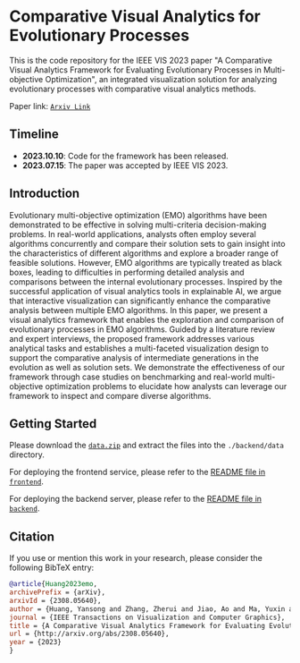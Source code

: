 # Comparative Visual Analytics for Evolutionary Processes

This is the code repository for the IEEE VIS 2023 paper "A Comparative Visual Analytics Framework for Evaluating Evolutionary Processes in Multi-objective Optimization", an integrated visualization solution for analyzing evolutionary processes with comparative visual analytics methods.

Paper link: [`Arxiv Link`](https://arxiv.org/abs/2308.05640)

## Timeline

- **2023.10.10**: Code for the framework has been released.
- **2023.07.15**: The paper was accepted by IEEE VIS 2023.

## Introduction

Evolutionary multi-objective optimization (EMO) algorithms have been demonstrated to be effective in solving multi-criteria decision-making problems. In real-world applications, analysts often employ several algorithms concurrently and compare their solution sets to gain insight into the characteristics of different algorithms and explore a broader range of feasible solutions. However, EMO algorithms are typically treated as black boxes, leading to difficulties in performing detailed analysis and comparisons between the internal evolutionary processes. Inspired by the successful application of visual analytics tools in explainable AI, we argue that interactive visualization can significantly enhance the comparative analysis between multiple EMO algorithms. In this paper, we present a visual analytics framework that enables the exploration and comparison of evolutionary processes in EMO algorithms. Guided by a literature review and expert interviews, the proposed framework addresses various analytical tasks and establishes a multi-faceted visualization design to support the comparative analysis of intermediate generations in the evolution as well as solution sets. We demonstrate the effectiveness of our framework through case studies on benchmarking and real-world multi-objective optimization problems to elucidate how analysts can leverage our framework to inspect and compare diverse algorithms.

## Getting Started

Please download the [`data.zip`](https://osf.io/agqvh/) and extract the files into the `./backend/data` directory.

For deploying the frontend service, please refer to the [README file in `frontend`](./frontend).

For deploying the backend server, please refer to the [README file in `backend`](./backend).

## Citation

If you use or mention this work in your research, please consider the following BibTeX entry:

```BibTeX
@article{Huang2023emo,
archivePrefix = {arXiv},
arxivId = {2308.05640},
author = {Huang, Yansong and Zhang, Zherui and Jiao, Ao and Ma, Yuxin and Cheng, Ran},
journal = {IEEE Transactions on Visualization and Computer Graphics},
title = {A Comparative Visual Analytics Framework for Evaluating Evolutionary Processes in Multi-objective Optimization},
url = {http://arxiv.org/abs/2308.05640},
year = {2023}
}
```
